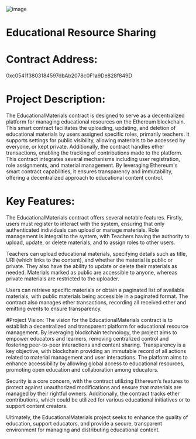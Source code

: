 ![image](https://github.com/user-attachments/assets/8f945e11-e335-4d9e-a6bb-d076a2ba7887)

# Educational Resource Sharing

# Contract Address:
0xc0541f3803184597dbAb2078c0F1a9De828f849D

# Project Description:
The EducationalMaterials contract is designed to serve as a decentralized platform for managing educational resources on the Ethereum blockchain. This smart contract facilitates the uploading, updating, and deletion of educational materials by users assigned specific roles, primarily teachers. It supports settings for public visibility, allowing materials to be accessed by everyone, or kept private. Additionally, the contract handles ether transactions, enabling the tracking of contributions made to the platform.
This contract integrates several mechanisms including user registration, role assignments, and material management. By leveraging Ethereum's smart contract capabilities, it ensures transparency and immutability, offering a decentralized approach to educational content control.

# Key Features:
The EducationalMaterials contract offers several notable features. Firstly, users must register to interact with the system, ensuring that only authenticated individuals can upload or manage materials. Role management is integral to the system, with Teachers having the authority to upload, update, or delete materials, and to assign roles to other users.

Teachers can upload educational materials, specifying details such as title, URI (which links to the content), and whether the material is public or private. They also have the ability to update or delete their materials as needed. Materials marked as public are accessible to anyone, whereas private materials are restricted to the uploader.

Users can retrieve specific materials or obtain a paginated list of available materials, with public materials being accessible in a paginated format. The contract also manages ether transactions, recording all received ether and emitting events to ensure transparency.

#Project Vision:
The vision for the EducationalMaterials contract is to establish a decentralized and transparent platform for educational resource management. By leveraging blockchain technology, the project aims to empower educators and learners, removing centralized control and fostering peer-to-peer interactions and content sharing.
Transparency is a key objective, with blockchain providing an immutable record of all actions related to material management and user interactions. The platform aims to enhance accessibility by allowing global access to educational resources, promoting open education and collaboration among educators.

Security is a core concern, with the contract utilizing Ethereum’s features to protect against unauthorized modifications and ensure that materials are managed by their rightful owners. Additionally, the contract tracks ether contributions, which could be utilized for various educational initiatives or to support content creators.

Ultimately, the EducationalMaterials project seeks to enhance the quality of education, support educators, and provide a secure, transparent environment for managing and distributing educational content.
